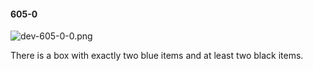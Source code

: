 #### 605-0
![dev-605-0-0.png](https://github.com/lil-lab/nlvr/raw/master/nlvr/dev/images/4/dev-605-0-0.png "dev-605-0-0.png")

There is a box with exactly two blue items and at least two black items.